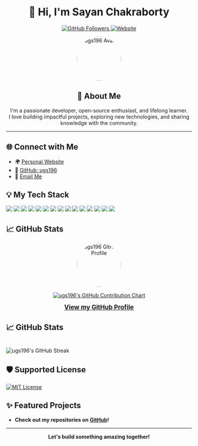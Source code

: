<!-- README.md (HTML version) -->

<h1 align="center">👋 Hi, I'm Sayan Chakraborty</h1>
<p align="center">
  <a href="https://github.com/ugs196">
    <img src="https://img.shields.io/github/followers/ugs196?label=Follow&style=social" alt="GitHub Followers">
  </a>
  <a href="https://chakrabortysayan.in">
    <img src="https://img.shields.io/badge/Website-chakrabortysayan.in-blue?logo=google-chrome" alt="Website">
  </a>
</p>

<p align="center">
  <img src="https://avatars.githubusercontent.com/ugs196" width="120" style="border-radius:50%;" alt="ugs196 Avatar">
</p>

<h2 align="center">🚀 About Me</h2>
<p align="center">
  I'm a passionate developer, open-source enthusiast, and lifelong learner.<br>
  I love building impactful projects, exploring new technologies, and sharing knowledge with the community.
</p>

<hr>

<h2>🌐 Connect with Me</h2>
<ul>
  <li>🌍 <a href="https://chakrabortysayan.in" target="_blank">Personal Website</a></li>
  <li>🐙 <a href="https://github.com/ugs196" target="_blank">GitHub: ugs196</a></li>
  <li>📧 <a href="mailto:support@chakrabortysayan.in">Email Me</a></li>
</ul>

<h2>💡 My Tech Stack</h2>
<p>
  <!-- Programming Languages -->
  <img src="https://img.shields.io/badge/Python-3776AB?style=for-the-badge&logo=python&logoColor=white"/>
  <img src="https://img.shields.io/badge/JavaScript-F7DF1E?style=for-the-badge&logo=javascript&logoColor=black"/>
  <img src="https://img.shields.io/badge/Java-007396?style=for-the-badge&logo=java&logoColor=white"/>
  <img src="https://img.shields.io/badge/C++-00599C?style=for-the-badge&logo=c%2b%2b&logoColor=white"/>
  <img src="https://img.shields.io/badge/PHP-777BB4?style=for-the-badge&logo=php&logoColor=white"/>
  <img src="https://img.shields.io/badge/HTML5-E34F26?style=for-the-badge&logo=html5&logoColor=white"/>
  <img src="https://img.shields.io/badge/CSS3-1572B6?style=for-the-badge&logo=css3&logoColor=white"/>

  <!-- Frameworks & Tools -->
  <img src="https://img.shields.io/badge/Flask-000000?style=for-the-badge&logo=flask&logoColor=white"/>
  <img src="https://img.shields.io/badge/React-20232A?style=for-the-badge&logo=react&logoColor=61DAFB"/>
  <img src="https://img.shields.io/badge/Node.js-339933?style=for-the-badge&logo=nodedotjs&logoColor=white"/>
  <img src="https://img.shields.io/badge/Vite-646CFF?style=for-the-badge&logo=vite&logoColor=white"/>

  <!-- Databases -->
  <img src="https://img.shields.io/badge/MySQL-005C84?style=for-the-badge&logo=mysql&logoColor=white"/>
  <img src="https://img.shields.io/badge/MongoDB-47A248?style=for-the-badge&logo=mongodb&logoColor=white"/>
  <img src="https://img.shields.io/badge/Firebase-FFCA28?style=for-the-badge&logo=firebase&logoColor=black"/>
  <img src="https://img.shields.io/badge/Firestore-FFA000?style=for-the-badge&logo=google-cloud&logoColor=white"/>
</p>


<h2>📈 GitHub Stats</h2>
<p align="center">
  <a href="https://github.com/ugs196" target="_blank" rel="noopener noreferrer">
    <img src="https://github.com/ugs196.png" alt="ugs196 GitHub Profile" width="120" style="border-radius:50%;" />
  </a>
</p>
<p align="center">
  <a href="https://github.com/ugs196" target="_blank" rel="noopener noreferrer">
    <img src="https://ghchart.rshah.org/ugs196" alt="ugs196's GitHub Contribution Chart" />
  </a>
</p>
<p align="center">
  <a href="https://github.com/ugs196" target="_blank" rel="noopener noreferrer" style="font-weight:bold; font-size:1.2em;">
    View my GitHub Profile
  </a>
</p>
<h2>📈 GitHub Stats</h2>
  <br>
  <img src="https://github-readme-streak-stats.herokuapp.com/?user=ugs196&theme=radical" alt="ugs196's GitHub Streak" />
</p>
<h2>🛡️ Supported License</h2>
<p>
  <a href="https://opensource.org/licenses/MIT" target="_blank">
    <img src="https://img.shields.io/badge/License-MIT-yellow.svg" alt="MIT License">
  </a>
</p>

<h2>✨ Featured Projects</h2>
<ul>
  <li>
    <b>Check out my repositories on <a href="https://github.com/ugs196?tab=repositories">GitHub</a>!</b>
  </li>
  <!-- Add specific project highlights here if desired -->
</ul>

<hr>

<p align="center">
  <b>Let's build something amazing together!</b>
</p>
